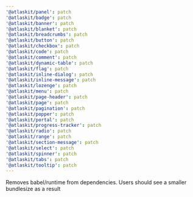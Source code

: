 ```yaml
---
'@atlaskit/panel': patch
'@atlaskit/badge': patch
'@atlaskit/banner': patch
'@atlaskit/blanket': patch
'@atlaskit/breadcrumbs': patch
'@atlaskit/button': patch
'@atlaskit/checkbox': patch
'@atlaskit/code': patch
'@atlaskit/comment': patch
'@atlaskit/dynamic-table': patch
'@atlaskit/flag': patch
'@atlaskit/inline-dialog': patch
'@atlaskit/inline-message': patch
'@atlaskit/lozenge': patch
'@atlaskit/menu': patch
'@atlaskit/page-header': patch
'@atlaskit/page': patch
'@atlaskit/pagination': patch
'@atlaskit/popper': patch
'@atlaskit/portal': patch
'@atlaskit/progress-tracker': patch
'@atlaskit/radio': patch
'@atlaskit/range': patch
'@atlaskit/section-message': patch
'@atlaskit/select': patch
'@atlaskit/spinner': patch
'@atlaskit/tabs': patch
'@atlaskit/tooltip': patch
---
```


Removes babel/runtime from dependencies. Users should see a smaller bundlesize as a result
